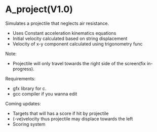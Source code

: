 # A_project(V1.0)
Simulates a projectile that neglects air resistance.


- Uses Constant acceleration kinematics equations
- Initial velocity calculated based on string displacement
- Velocity of x-y component calculated using trigonometry func


Note:
- Projectile will only travel towards the right side of the screen(fix in-progress).


Requirements:
- gfx library for c.
- gcc compiler if you wanna edit


Coming updates:
- Targets that will has a score if hit by projectile
- (-ve)velocity thus projectile may displace towards the left
- Scoring system

